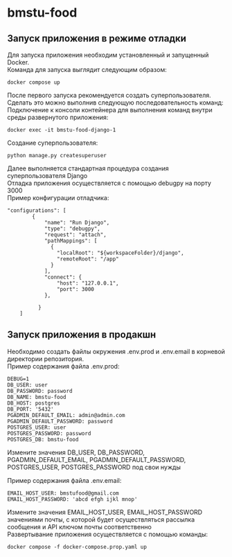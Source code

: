 # bmstu-food
## Запуск приложения в режиме отладки
Для запуска приложения необходим установленный и запущенный Docker.  
Команда для запуска выглядит следующим образом:  
```
docker compose up
```  
После первого запуска рекомендуется создать суперпользователя. Сделать это можно выполнив следующую последовательность команд:  
Подключение к консоли контейнера для выполнения команд внутри среды развернутого приложения:  
```
docker exec -it bmstu-food-django-1
```  
Создание суперпользователя:  
```
python manage.py createsuperuser
``` 
Далее выполняется стандартная процедура создания суперпользователя Django  
Отладка приложения осуществляется с помощью debugpy на порту 3000  
Пример конфигурации отладчика:
```
"configurations": [
        {
            "name": "Run Django",
            "type": "debugpy",
            "request": "attach",
            "pathMappings": [
              {
                "localRoot": "${workspaceFolder}/django",
                "remoteRoot": "/app"
              }
            ],
            "connect": {
                "host": "127.0.0.1",
                "port": 3000
            },
            
          }
    ]
```
## Запуск приложения в продакшн
Необходимо создать файлы окружения .env.prod и .env.email в корневой директории репозитория.  
Пример содержания файла .env.prod:  
```
DEBUG=1
DB_USER: user
DB_PASSWORD: password
DB_NAME: bmstu-food
DB_HOST: postgres
DB_PORT: '5432'
PGADMIN_DEFAULT_EMAIL: admin@admin.com
PGADMIN_DEFAULT_PASSWORD: password
POSTGRES_USER: user
POSTGRES_PASSWORD: password
POSTGRES_DB: bmstu-food
```
Измените значения DB_USER, DB_PASSWORD, PGADMIN_DEFAULT_EMAIL, PGADMIN_DEFAULT_PASSWORD, POSTGRES_USER, POSTGRES_PASSWORD под свои нужды  

Пример содержания файла .env.email:  
```
EMAIL_HOST_USER: bmstufood@gmail.com
EMAIL_HOST_PASSWORD: 'abcd efgh ijkl mnop'
```
Измените значения EMAIL_HOST_USER, EMAIL_HOST_PASSWORD значениями почты, с которой будет осуществляться рассылка сообщения и API ключом почты соответственно  
Развертывание приложения осуществляется с помощью команды:  
```
docker compose -f docker-compose.prop.yaml up
```
